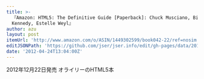 ```yaml
---
title: >-
  『Amazon: HTML5: The Definitive Guide [Paperback]: Chuck Musciano, Bill
  Kennedy, Estelle Weyl』
author: azu
layout: post
itemUrl: 'http://www.amazon.com/o/ASIN/1449302599/book042-22/ref=nosim'
editJSONPath: 'https://github.com/jser/jser.info/edit/gh-pages/data/2012/04/index.json'
date: '2012-04-24T13:04:00Z'
---
```

2012年12月22日発売
オライリーのHTML5本
